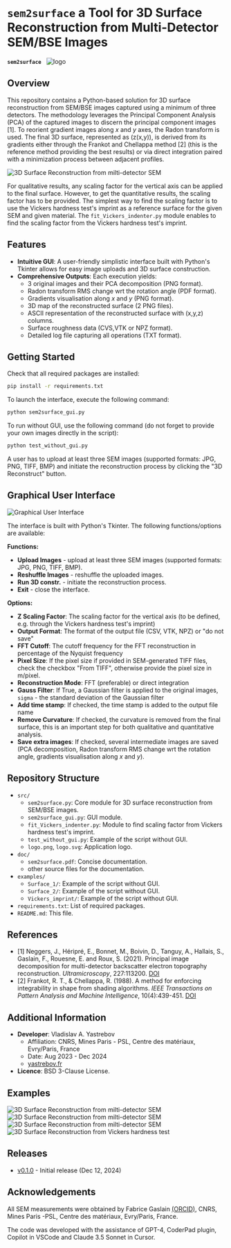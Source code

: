 # `sem2surface` a Tool for 3D Surface Reconstruction from Multi-Detector SEM/BSE Images 

**`sem2surface`** &nbsp; ![logo](src/logo.png)

## Overview

This repository contains a Python-based solution for 3D surface reconstruction from SEM/BSE images captured using a minimum of three detectors. The methodology leverages the Principal Component Analysis (PCA) of the captured images to discern the principal component images [1]. To reorient gradient images along $x$ and $y$ axes, the Radon transform is used. The final 3D surface, represented as \(z(x,y)\), is derived from its gradients either through the Frankot and Chellappa method [2] (this is the reference method providing the best results) or via direct integration paired with a minimization process between adjacent profiles. 

![3D Surface Reconstruction from milti-detector SEM](img/explication.jpg)

For qualitative results, any scaling factor for the vertical axis can be applied to the final surface. However, to get the quantitative results, the scaling factor has to be provided.
The simplest way to find the scaling factor is to use the Vickers hardness test's imprint as a reference surface for the given SEM and given material. The `fit_Vickers_indenter.py` module enables to find the scaling factor from the Vickers hardness test's imprint.

## Features

- **Intuitive GUI**: A user-friendly simplistic interface built with Python's Tkinter allows for easy image uploads and 3D surface construction.
- **Comprehensive Outputs**: Each execution yields:
  - 3 original images and their PCA decomposition (PNG format).
  - Radon transform RMS change wrt the rotation angle (PDF format).
  - Gradients visualisation along $x$ and $y$ (PNG format).
  - 3D map of the reconstructed surface (2 PNG files).
  - ASCII representation of the reconstructed surface with \(x,y,z\) columns.
  - Surface roughness data (CVS,VTK or NPZ format).
  - Detailed log file capturing all operations (TXT format).

## Getting Started

Check that all required packages are installed:
```bash
pip install -r requirements.txt
```
To launch the interface, execute the following command:
```bash
python sem2surface_gui.py
```
To run without GUI, use the following command (do not forget to provide your own images directly in the script):
```bash
python test_without_gui.py
```
A user has to upload at least three SEM images (supported formats: JPG, PNG, TIFF, BMP) and initiate the reconstruction process by clicking the "3D Reconstruct" button.

## Graphical User Interface

![Graphical User Interface](doc/sem2surface_gui.png)

The interface is built with Python's Tkinter. The following functions/options are available:

**Functions:**
+ **Upload Images** - upload at least three SEM images (supported formats: JPG, PNG, TIFF, BMP).
+ **Reshuffle Images** - reshuffle the uploaded images.
+ **Run 3D constr.** - initiate the reconstruction process.
+ **Exit** - close the interface.

**Options:**
- **Z Scaling Factor**: The scaling factor for the vertical axis (to be defined, e.g. through the Vickers hardness test's imprint)
- **Output Format**: The format of the output file (CSV, VTK, NPZ) or "do not save"
- **FFT Cutoff**: The cutoff frequency for the FFT reconstruction in percentage of the Nyquist frequency
- **Pixel Size**: If the pixel size if provided in SEM-generated TIFF files, check the checkbox "From TIFF", otherwise provide the pixel size in m/pixel.
- **Reconstruction Mode**: FFT (preferable) or direct integration
- **Gauss Filter**: If True, a Gaussian filter is applied to the original images, `sigma` - the standard deviation of the Gaussian filter
- **Add time stamp**: If checked, the time stamp is added to the output file name
- **Remove Curvature**: If checked, the curvature is removed from the final surface, this is an important step for both qualitative and quantitative analysis.
- **Save extra images**: If checked, several intermediate images are saved (PCA decomposition, Radon transform RMS change wrt the rotation angle, gradients visualisation along $x$ and $y$).

## Repository Structure

- `src/`
  - `sem2surface.py`: Core module for 3D surface reconstruction from SEM/BSE images.
  - `sem2surface_gui.py`: GUI module.
  - `fit_Vickers_indenter.py`: Module to find scaling factor from Vickers hardness test's imprint.
  - `test_without_gui.py`: Example of the script without GUI.
  - `logo.png`, `logo.svg`: Application logo.
- `doc/`
  - `sem2surface.pdf`: Concise documentation.
  - other source files for the documentation.
- `examples/`
  - `Surface_1/`: Example of the script without GUI.
  - `Surface_2/`: Example of the script without GUI.
  - `Vickers_imprint/`: Example of the script without GUI.
- `requirements.txt`: List of required packages.
- `README.md`: This file.

## References

+ [1] Neggers, J., Héripré, E., Bonnet, M., Boivin, D., Tanguy, A., Hallais, S., Gaslain, F., Rouesne, E. and Roux, S. (2021). Principal image decomposition for multi-detector backscatter electron topography reconstruction. *Ultramicroscopy*, 227:113200. [DOI](https://doi.org/10.1016/j.ultramic.2020.113200)
+ [2] Frankot, R. T., & Chellappa, R. (1988). A method for enforcing integrability in shape from shading algorithms. *IEEE Transactions on Pattern Analysis and Machine Intelligence*, 10(4):439-451. [DOI](https://doi.org/10.1109/34.3909)

## Additional Information

- **Developer**: Vladislav A. Yastrebov
  - Affiliation: CNRS, Mines Paris - PSL, Centre des matériaux, Evry/Paris, France
  - Date: Aug 2023 - Dec 2024
  - [yastrebov.fr](https://yastrebov.fr)
- **Licence**: BSD 3-Clause License.

## Examples

![3D Surface Reconstruction from milti-detector SEM](img/big_surface.jpg)
![3D Surface Reconstruction from milti-detector SEM](examples/Surface_1/VTK_view_x10.png)
![3D Surface Reconstruction from milti-detector SEM](examples/Surface_2/VTK_view.png)
![3D Surface Reconstruction from Vickers hardness test](examples/Vickers_imprint/VTK_view.png)

## Releases

+ [v0.1.0](https://github.com/vyastreb/sem2surface/releases/tag/v0.1.0) - Initial release (Dec 12, 2024)

## Acknowledgements

All SEM measurements were obtained by Fabrice Gaslain [(ORCID)](https://orcid.org/0000-0001-5187-1613), CNRS, Mines Paris -PSL, Centre des matériaux, Evry/Paris, France.

The code was developed with the assistance of GPT-4, CoderPad plugin, Copilot in VSCode and Claude 3.5 Sonnet in Cursor.

